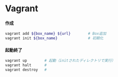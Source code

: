 
# Vagrant

#### 作成
```bash
vagrant add ${box_name} ${url}        # Box追加
vagrant init ${box_name}              # 初期化
```

#### 起動終了
```bash
vagrant up        # 起動（initされたディレクトリで実行）
vagrant halt      #
vagrant destroy   # 
```
